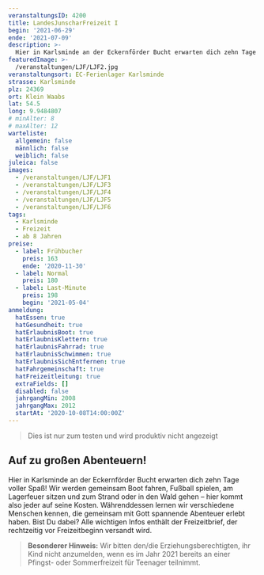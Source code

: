 ```yaml
---
veranstaltungsID: 4200
title: LandesJunscharFreizeit I
begin: '2021-06-29'
ende: '2021-07-09'
description: >-
  Hier in Karlsminde an der Eckernförder Bucht erwarten dich zehn Tage voller Spaß! Wir werden gemeinsam Boot fahren, Fußball spielen, am Lagerfeuer sitzen und zum Strand oder in den Wald gehen – hier kommt also jeder auf seine Kosten.
featuredImage: >-
  /veranstaltungen/LJF/LJF2.jpg
veranstaltungsort: EC-Ferienlager Karlsminde
strasse: Karlsminde
plz: 24369
ort: Klein Waabs
lat: 54.5
long: 9.9484807
# minAlter: 8
# maxAlter: 12
warteliste:
  allgemein: false
  männlich: false
  weiblich: false
juleica: false
images:
  - /veranstaltungen/LJF/LJF1
  - /veranstaltungen/LJF/LJF3
  - /veranstaltungen/LJF/LJF4
  - /veranstaltungen/LJF/LJF5
  - /veranstaltungen/LJF/LJF6
tags:
  - Karlsminde
  - Freizeit
  - ab 8 Jahren
preise:
  - label: Frühbucher
    preis: 163
    ende: '2020-11-30'
  - label: Normal
    preis: 180
  - label: Last-Minute
    preis: 198
    begin: '2021-05-04'
anmeldung:
  hatEssen: true
  hatGesundheit: true
  hatErlaubnisBoot: true
  hatErlaubnisKlettern: true
  hatErlaubnisFahrrad: true
  hatErlaubnisSchwimmen: true
  hatErlaubnisSichEntfernen: true
  hatFahrgemeinschaft: true
  hatFreizeitleitung: true
  extraFields: []
  disabled: false
  jahrgangMin: 2008
  jahrgangMax: 2012
  startAt: '2020-10-08T14:00:00Z'
---
```

> Dies ist nur zum testen und wird produktiv nicht angezeigt
## Auf zu großen Abenteuern!

Hier in Karlsminde an der Eckernförder Bucht erwarten dich zehn Tage voller Spaß! Wir werden gemeinsam Boot fahren, Fußball spielen, am Lagerfeuer sitzen und zum Strand oder in den Wald gehen – hier kommt also jeder auf seine Kosten.
Währenddessen lernen wir verschiedene Menschen kennen, die gemeinsam mit Gott spannende Abenteuer erlebt haben.
Bist Du dabei?
Alle wichtigen Infos enthält der Freizeitbrief, der rechtzeitig vor Freizeitbeginn versandt wird.

> **Besonderer Hinweis:**
> Wir bitten den/die Erziehungsberechtigten, ihr Kind nicht anzumelden, wenn es im Jahr 2021 bereits an einer Pfingst- oder Sommerfreizeit für Teenager teilnimmt.
